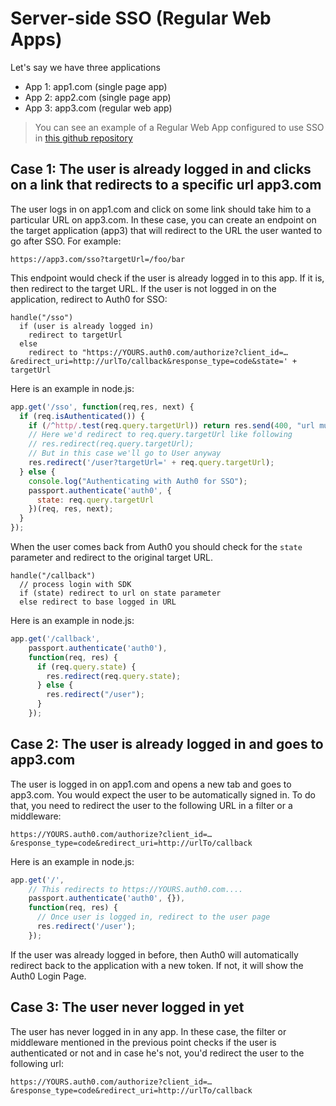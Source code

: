 # Server-side SSO (Regular Web Apps)

Let's say we have three applications

* App 1: app1.com (single page app)
* App 2: app2.com (single page app)
* App 3: app3.com (regular web app)

> You can see an example of a Regular Web App configured to use SSO in [this github repository](https://github.com/auth0/auth0-sso-sample/tree/master/app3.com)

## Case 1: The user is already logged in and clicks on a link that redirects to a specific url app3.com

The user logs in on app1.com and click on some link should take him to a particular URL on app3.com. In these case, you can create an endpoint on the target application (app3) that will redirect to the URL the user wanted to go after SSO. For example:

```
https://app3.com/sso?targetUrl=/foo/bar
```

This endpoint would check if the user is already logged in to this app. If it is, then redirect to the target URL. If the user is not logged in on the application, redirect to Auth0 for SSO:


```
handle("/sso") 
  if (user is already logged in)
    redirect to targetUrl
  else
    redirect to "https://YOURS.auth0.com/authorize?client_id=…&redirect_uri=http://urlTo/callback&response_type=code&state=' + targetUrl
```

Here is an example in node.js:

```js
app.get('/sso', function(req,res, next) {
  if (req.isAuthenticated()) {
    if (/^http/.test(req.query.targetUrl)) return res.send(400, "url must be relative");
    // Here we'd redirect to req.query.targetUrl like following
    // res.redirect(req.query.targetUrl);
    // But in this case we'll go to User anyway
    res.redirect('/user?targetUrl=' + req.query.targetUrl);
  } else {
    console.log("Authenticating with Auth0 for SSO");
    passport.authenticate('auth0', {
      state: req.query.targetUrl
    })(req, res, next);
  }
});
```

When the user comes back from Auth0 you should check for the `state` parameter and redirect to the original target URL.

```
handle("/callback")
  // process login with SDK
  if (state) redirect to url on state parameter 
  else redirect to base logged in URL
```

Here is an example in node.js:

```js
app.get('/callback',
    passport.authenticate('auth0'),
    function(req, res) {
      if (req.query.state) {
        res.redirect(req.query.state);
      } else {
        res.redirect("/user");
      }
    });
```

## Case 2: The user is already logged in and goes to app3.com

The user is logged in on app1.com and opens a new tab and goes to app3.com. You would expect the user to be automatically signed in. To do that, you need to redirect the user to the following URL in a filter or a middleware:

```
https://YOURS.auth0.com/authorize?client_id=…&response_type=code&redirect_uri=http://urlTo/callback
```

Here is an example in node.js:

```js
app.get('/',
    // This redirects to https://YOURS.auth0.com....
    passport.authenticate('auth0', {}),
    function(req, res) {
      // Once user is logged in, redirect to the user page
      res.redirect('/user');
    });
```

If the user was already logged in before, then Auth0 will automatically redirect back to the application with a new token. If not, it will show the Auth0 Login Page.

## Case 3: The user never logged in yet

The user has never logged in in any app. In these case, the filter or middleware mentioned in the previous point checks if the user is authenticated or not and in case he's not, you'd redirect the user to the following url:

```
https://YOURS.auth0.com/authorize?client_id=…&response_type=code&redirect_uri=http://urlTo/callback
```
